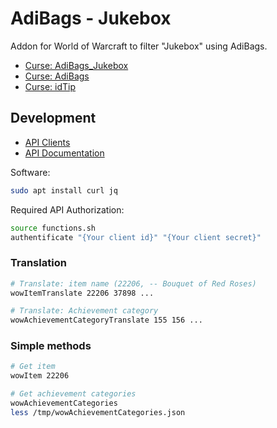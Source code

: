 # AdiBags - Jukebox

Addon for World of Warcraft to filter "Jukebox" using AdiBags.

* [Curse: AdiBags_Jukebox](https://www.curseforge.com/wow/addons/adibags-jukebox)
* [Curse: AdiBags](https://www.curseforge.com/wow/addons/adibags)
* [Curse: idTip](https://www.curseforge.com/wow/addons/idTip)

## Development

* [API Clients](https://develop.battle.net/access/clients)
* [API Documentation](https://develop.battle.net/documentation/world-of-warcraft/game-data-apis)

Software:

```bash
sudo apt install curl jq
```

Required API Authorization:

```bash
source functions.sh
authentificate "{Your client id}" "{Your client secret}"
```

### Translation

```bash
# Translate: item name (22206, -- Bouquet of Red Roses)
wowItemTranslate 22206 37898 ...

# Translate: Achievement category
wowAchievementCategoryTranslate 155 156 ...
```

### Simple methods

```bash
# Get item
wowItem 22206

# Get achievement categories
wowAchievementCategories
less /tmp/wowAchievementCategories.json
```
